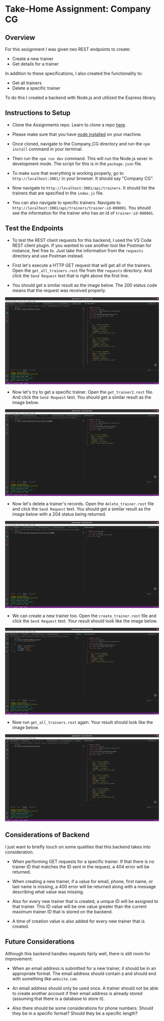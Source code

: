 <h1>Take-Home Assignment: Company CG</h1>

<h2>Overview</h2>

For this assignment I was given two REST endpoints to create:
* Create a new trainer
* Get details for a trainer

In addition to these specifications, I also created the functionality to:
* Get all trainers
* Delete a specific trainer

To do this I created a backend with Node.js and utilized the Express library.

<h2>Instructions to Setup</h2>

* Clone the Assignments repo.  Learn to clone a repo [here](https://docs.github.com/en/github/creating-cloning-and-archiving-repositories/cloning-a-repository-from-github/cloning-a-repository).

* Please make sure that you have [node installed](https://docs.npmjs.com/downloading-and-installing-node-js-and-npm) on your machine.

* Once cloned, navigate to the Company_CG directory and run the `npm install` command in your terminal.

* Then run the `npm run dev` command.  This will run the Node.js sever in development mode.  The script for this is in the `package.json` file.

* To make sure that everything is working properly, go to `http://localhost:3001/` in your browser.  It should say "Company CG".

* Now navigate to `http://localhost:3001/api/trainers`.  It should list the trainers that are specified in the `index.js` file.

* You can also navigate to specific trainers. Navigate to `http://localhost:3001/api/trainers/trainer-id-000001`.  You should see the information for the trainer who has an id of `trainer-id-000001`.

<h2>Test the Endpoints</h2>

* To test the REST client requests for this backend, I used the VS Code REST client plugin.  If you wanted to use another tool like Postman for instance, feel free to.  Just take the information from the `requests` directory and use Postman instead.

* First let's execute a HTTP GET request that will get all of the trainers.  Open the `get_all_trainers.rest` file from the `requests` directory.  And click the `Send Request` text that is right above the first line.

* You should get a similar result as the image below.  The 200 status code means that the request was received properly.

![get_all_trainers](https://github.com/djl218/Assignments/blob/main/Company_CG/images/get_all_trainers.png)

* Now let's try to get a specific trainer.  Open the `get_trainer2.rest` file.  And click the `Send Request` text.  You should get a similar result as the image below.

![get_trainer2](https://github.com/djl218/Assignments/blob/main/Company_CG/images/get_trainer2.png)

* Now let's delete a trainer's records.  Open the `delete_trainer.rest` file and click the `Send Request` text.  You should get a similar result as the image below with a 204 status being returned.

![delete_trainer2](https://github.com/djl218/Assignments/blob/main/Company_CG/images/delete_trainer2.png)

* We can create a new trainer too.  Open the `create_trainer.rest` file and click the `Send Request` text.  Your result should look like the image below.

![create_trainer](https://github.com/djl218/Assignments/blob/main/Company_CG/images/create_trainer.png)

* Now run `get_all_trainers.rest` again.  Your result should look like the image below.

![new_get_all_trainers](https://github.com/djl218/Assignments/blob/main/Company_CG/images/new_get_all_trainers.png)

<h2>Considerations of Backend</h2>

I just want to briefly touch on some qualities that this backend takes into consideration.

* When performing GET requests for a specific trainer.  If that there is no trainer ID that matches the ID sent in the request, a 404 error will be returned.

* When creating a new trainer, if a value for email, phone, first name, or last name is missing, a 400 error will be returned along with a message describing what value was missing.

* Also for every new trainer that is created, a unique ID will be assigned to that trainer.  This ID value will be one value greater than the current maximum trainer ID that is stored on the backend.

* A time of creation value is also added for every new trainer that is created.

<h2>Future Considerations</h2>

Although this backend handles requests fairly well, there is still room for improvement:

* When an email address is submitted for a new trainer, it should be in an appropriate format.  The email address should contain `@` and should end with something like `website.com`.

* An email address should only be used once.  A trainer should not be able to create another account if their email address is already stored (assuming that there is a database to store it).

* Also there should be some considerations for phone numbers.  Should they be in a specific format?  Should they be a specific length?